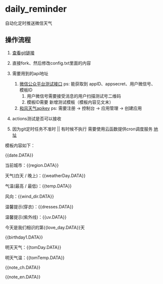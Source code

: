 <!--
 * @Author: v_polixiong v_polixiong@tencent.com
 * @Date: 2022-08-23 09:35:50
 * @LastEditors: v_polixiong v_polixiong@tencent.com
 * @LastEditTime: 2022-08-23 10:48:52
 * @Description:
-->

# daily_reminder

自动化定时推送微信天气

## 操作流程

1.  [查看git链接](https://github.com/Mumu99/daily_reminder)
2. 直接fork、然后修改config.txt里面的内容
3. 需要用到的api地址
   1. [微信公众平台测试接口](https://mp.weixin.qq.com/debug/cgi-bin/sandbox?t=sandbox/login) ps: 能获取到 appID、appsecret、用户微信号、模板ID
      1. 用户微信号需要接受消息的用户扫描测试号二维码
      2. 模板ID需要 新增测试模板（模板内容见文末）
   2. [和风天气apikey](https://dev.qweather.com/) ps: 需要注册 -> 控制台 -> 应用管理 -> 创建应用

4. actions测试是否可以接收
5. 因为git定时任务不准时 || 有时候不执行 需要使用云函数提供cron调度服务 [地址](https://blog.csdn.net/l1937gzjlzy/article/details/117753465)

模板内容如下：

{{date.DATA}} 

当前城市：{{region.DATA}} 

天气(白天 / 晚上)：{{weatherDay.DATA}} 

气温(最高 / 最低)：{{temp.DATA}} 

风向：{{wind_dir.DATA}} 

温馨提示(穿衣)：{{dresses.DATA}} 

温馨提示(紫外线)：{{uv.DATA}} 

今天是我们相识的第{{love_day.DATA}}天 

{{birthday1.DATA}} 

明天天气：{{tomDay.DATA}} 

明天气温：{{tomTemp.DATA}} 

{{note_ch.DATA}} 

{{note_en.DATA}}
